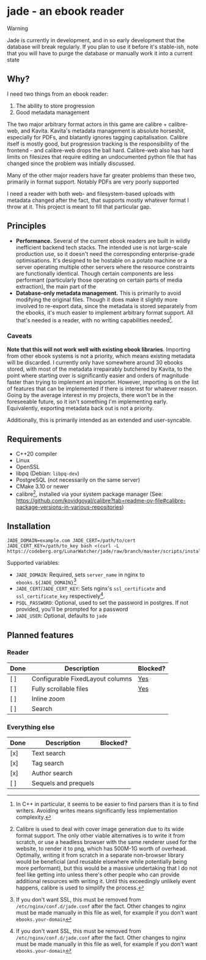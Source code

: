 # jade - an ebook reader

> [!WARNING]
>
> Jade is currently in development, and in so early development that the database will break regularly. If you plan to use it before it's stable-ish, note that you will have to purge the database or manually work it into a current state

## Why?

I need two things from an ebook reader:

1. The ability to store progression
2. Good metadata management 

The two major arbitrary format actors in this game are calibre + calibre-web, and Kavita. Kavita's metadata management is absolute horseshit, especially for PDFs, and blatantly ignores tagging capitalisation. Calibre itself is mostly good, but progression tracking is the responsibility of the frontend - and calibre-web drops the ball hard. Calibre-web also has hard limits on filesizes that require editing an undocumented python file that has changed since the problem was initially discussed. 

Many of the other major readers have far greater problems than these two, primarily in format support. Notably PDFs are very poorly supported 

I need a reader with both web- and filesystem-based uploads with metadata changed after the fact, that supports mostly whatever format I throw at it. This project is meant to fill that particular gap.

## Principles

* **Performance.** Several of the current ebook readers are built in wildly inefficient backend tech stacks. The intended use is not large-scale production use, so it doesn't need the corresponding enterprise-grade optimisations. It's designed to be hostable on a potato machine or a server operating multiple other servers where the resource constraints are functionally identical. Though certain components are less performant (particularly those operating on certain parts of media extraction), the main part of the 
* **Database-only metadata management.** This is primarily to avoid modifying the original files. Though it does make it slightly more involved to re-export data, since the metadata is stored separately from the ebooks, it's much easier to implement arbitrary format support. All that's needed is a reader, with no writing capabilities needed[^2].

### Caveats

**Note that this will not work well with existing ebook libraries**. Importing from other ebook systems is not a priority, which means existing metadata will be discarded. I currently only have somewhere around 30 ebooks stored, with most of the metadata irrepairably butchered by Kavita, to the point where starting over is significantly easier and orders of magnitude faster than trying to implement an importer. However, importing is on the list of features that can be implemented if there is interest for whatever reason. Going by the average interest in my projects, there won't be in the foreseeable future, so it isn't something I'm implementing early. Equivalently, exporting metadata back out is not a priority.

Additionally, this is primarily intended as an extended and user-syncable.

## Requirements
* C++20 compiler
* Linux
* OpenSSL
* libpq (Debian: `libpq-dev`)
* PostgreSQL (not necessarily on the same server)
* CMake 3.10 or newer
* calibre[^1], installed via your system package manager (See: https://github.com/kovidgoyal/calibre?tab=readme-ov-file#calibre-package-versions-in-various-repositories)

## Installation 
```
JADE_DOMAIN=example.com JADE_CERT=/path/to/cert JADE_CERT_KEY=/path/to_key bash <(curl -L https://codeberg.org/LunarWatcher/jade/raw/branch/master/scripts/install.sh)
```

Supported variables:
* `JADE_DOMAIN`: Required, sets `server_name` in nginx to `ebooks.${JADE_DOMAIN}`[^3]
* `JADE_CERT`/`JADE_CERT_KEY`: Sets nginx's `ssl_certificate` and `ssl_certificate_key` respectively[^3].
* `PSQL_PASSWORD`: Optional, used to set the password in postgres. If not provided, you'll be prompted for a password
* `JADE_USER`: Optional, defaults to `jade`


## Planned  features

### Reader

| Done | Description | Blocked? |
| ---- | ----------- | -------- |
| [ ] | Configurable FixedLayout columns | [Yes](https://github.com/johnfactotum/foliate-js/issues/66) |
| [ ] | Fully scrollable files | [Yes](https://github.com/johnfactotum/foliate-js/issues/66) |
| [ ] | Inline zoom | |
| [ ] | Search | | 


### Everything else

| Done | Description | Blocked? |
| --- | --- | --- |
| [x] | Text search | |
| [x] | Tag search | |
| [x] | Author search | |
| [ ] | Sequels and prequels | |

[^1]: Calibre is used to deal with cover image generation due to its wide format support. The only other viable alternatives is to write it from scratch, or use a headless browser with the same renderer used for the website, to render it to png, which has 500M-1G worth of overhead. Optimally, writing it from scratch in a separate non-browser library would be beneficial (and reusable elsewhere while potentially being more performant), but this would be a massive undertaking that I do not feel like getting into unless there's other people who can provide additional resources with writing it. Until this exceedingly unlikely event happens, calibre is used to simplify the process.
[^2]: In C++ in particular, it seems to be easier to find parsers than it is to find writers. Avoiding writes means significantly less implementation complexity.
[^3]: If you don't want SSL, this must be removed from `/etc/nginx/conf.d/jade.conf` after the fact. Other changes to nginx must be made manually in this file as well, for example if you don't want `ebooks.your-domain`
